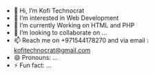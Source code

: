 - 👋 Hi, I’m Kofi Technocrat
- 👀 I’m interested in Web Development
- 🌱 I’m currently Working on HTML and PHP
- 💞️ I’m looking to collaborate on ...
- 📫 Reach me on +971544178270 and via email : kofitechnocrat@gmail.com
- 😄 Pronouns: ...
- ⚡ Fun fact: ...

<!---
InnotechSolutionInfo/InnotechSolutionInfo is a ✨ special ✨ repository because its `README.md` (this file) appears on your GitHub profile.
You can click the Preview link to take a look at your changes.
--->
